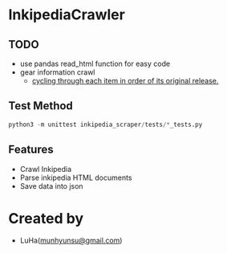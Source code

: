 # InkipediaCrawler

## TODO
- use pandas read\_html function for easy code
- gear information crawl
  - [cycling through each item in order of its original release.](https://splatoonwiki.org/wiki/Salmon_Run)

## Test Method

```python
python3 -m unittest inkipedia_scraper/tests/*_tests.py
```

## Features
- Crawl Inkipedia
- Parse inkipedia HTML documents
- Save data into json

# Created by
- LuHa(munhyunsu@gmail.com)

